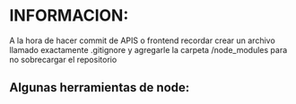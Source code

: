 # INFORMACION:

A la hora de hacer commit de APIS o frontend recordar crear un archivo llamado exactamente .gitignore
y agregarle la carpeta  /node_modules para no sobrecargar el repositorio


## Algunas herramientas de node: